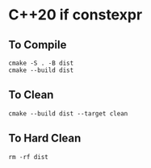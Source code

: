 # C++20 if constexpr


## To Compile
```shell
cmake -S . -B dist
cmake --build dist
```

## To Clean
```shell
cmake --build dist --target clean
```

## To Hard Clean

```shell
rm -rf dist
```
